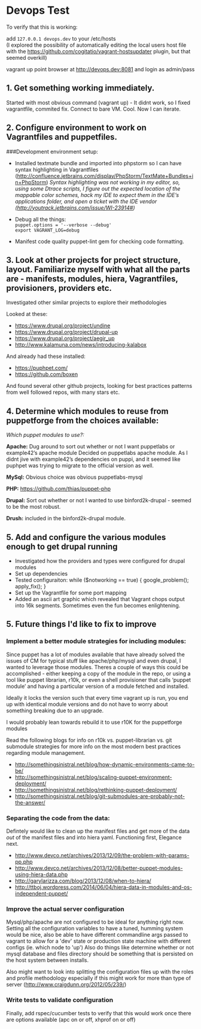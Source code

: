 Devops Test
===========

To verify that this is working:

add `127.0.0.1 devops.dev` to your /etc/hosts  
(I explored the possibility of automatically editing the local users host file with the https://github.com/cogitatio/vagrant-hostsupdater plugin, but that seemed overkill) 

vagrant up
point browser at http://devops.dev:8081 and login as admin/pass


## 1. Get something working immediately.
Started with most obvious command (vagrant up)  - It didnt work, so I fixed vagrantfile, commited fix.
Connect to bare VM. Cool. Now I can iterate.

## 2. Configure environment to work on Vagrantfiles and puppetfiles.
###Development environment setup:
* Installed textmate bundle and imported into phpstorm so I can have syntax highlighting in Vagrantfiles (http://confluence.jetbrains.com/display/PhpStorm/TextMate+Bundles+in+PhpStorm)
_Syntax highlighting was not working in my editor, so, using some Dtrace scripts, I figure out the expected location of the mappable color schemes, hack my IDE to expect them in the IDE’s applications folder, and open a ticket with the IDE vendor (http://youtrack.jetbrains.com/issue/WI-23914#)_  
  
  
* Debug all the things:  
`puppet.options = '--verbose --debug'`    
`export VAGRANT_LOG=debug`
  
  
* Manifest code quality
puppet-lint gem for checking code formatting.

## 3. Look at other projects for project structure, layout. Familiarize myself with what all the parts are - manifests, modules, hiera, Vagrantfiles, provisioners, providers etc.

Investigated other similar projects to explore their methodologies

Looked at these:

* https://www.drupal.org/project/undine
* https://www.drupal.org/project/drupal-up
* https://www.drupal.org/project/aegir_up
* http://www.kalamuna.com/news/introducing-kalabox

And already had these installed:

* https://puphpet.com/
* https://github.com/boxen

And found several other github projects, looking for best practices patterns from well followed repos, with many stars etc.

## 4. Determine which modules to reuse from puppetforge from the choices available:

_Which puppet modules to use?:_

__Apache:__
Dug around to sort out whether or not I want puppetlabs or example42’s apache module
Decided on puppetlabs apache module. As I didnt jive with example42’s dependencies on puppi, and it seemed like puphpet was trying to migrate to the official version as well.

__MySql:__
Obvious choice was obvious puppetlabs-mysql

__PHP:__
https://github.com/thias/puppet-php

__Drupal:__
Sort out whether or not I wanted to use binford2k-drupal - seemed to be the most robust.

__Drush:__
included in the binford2k-drupal module.

## 5. Add and configure the various modules enough to get drupal running

* Investigated how the providers and types were configured for drupal modules
* Set up  dependencies
* Tested configuraiton: while ($notworking == true) { google_problem(); apply_fix(); }
* Set up the Vagrantfile for some port mapping
* Added an ascii art graphic which revealed that Vagrant chops output into 16k segments. Sometimes even the fun becomes enlightening.

## 5. Future things I'd like to fix to improve

### Implement a better module strategies for including modules: 
Since puppet has a lot of modules available that have already solved the issues of CM for typical stuff like apache/php/mysql and even drupal, I wanted to leverage those modules.
Theres a couple of ways this could be accomplished - either keeping a copy of the module in the repo, or using a tool like puppet librarian, r10k, or even a shell provisioner that calls ‘puppet module’ and having a particular version of a module fetched and installed. 

Ideally it locks the version  such that every time vagrant up is run, you end up with identical module versions and do not have to worry about something breaking due to an upgrade.

I would probably lean towards rebuild it to use r10K for the puppetforge modules

Read the following blogs for info on r10k vs. puppet-librarian vs. git submodule strategies for more info on the most modern best practices regarding module management.

* http://somethingsinistral.net/blog/how-dynamic-environments-came-to-be/
* http://somethingsinistral.net/blog/scaling-puppet-environment-deployment/
* http://somethingsinistral.net/blog/rethinking-puppet-deployment/
* http://somethingsinistral.net/blog/git-submodules-are-probably-not-the-answer/

### Separating the code from the data:

Defintely would like to clean up the manifest files and get more of the data *out* of the manifest files and into hiera yaml. Functioning first, Elegance next.

* http://www.devco.net/archives/2013/12/09/the-problem-with-params-pp.php
* http://www.devco.net/archives/2013/12/08/better-puppet-modules-using-hiera-data.php
* http://garylarizza.com/blog/2013/12/08/when-to-hiera/
* http://ttboj.wordpress.com/2014/06/04/hiera-data-in-modules-and-os-independent-puppet/

### Improve the actual server configuration

Mysql/php/apache are not configured to be ideal for anything right now. Setting all the configuration variables to have a tuned, humming system would be nice, also be able to have different commandline args passed to vagrant to allow for a 'dev' state or production state machine with different configs (ie. which node to 'up')  Also do things like determine whether or not mysql database and files directory should be something that is persisted on the host system between installs.  

Also might want to look into splitting the configuration files up with the roles and profile methodology especially if this might work for more than type of server (http://www.craigdunn.org/2012/05/239/)


### Write tests to validate configuration

Finally, add rspec/cucumber tests to verify that this would work once there are options available (apc on or off, xhprof on or off)
